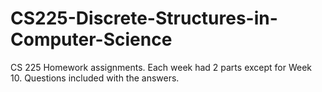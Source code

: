 # CS225-Discrete-Structures-in-Computer-Science
CS 225 Homework assignments. Each week had 2 parts except for Week 10. Questions included with the answers. 

